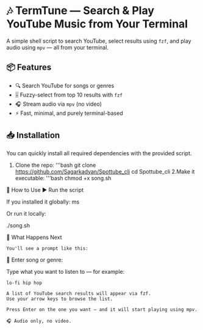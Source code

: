 # 🎶 TermTune — Search & Play YouTube Music from Your Terminal

A simple shell script to search YouTube, select results using `fzf`, and play audio using `mpv` — all from your terminal.

## 📦 Features

- 🔍 Search YouTube for songs or genres
- 🎚️ Fuzzy-select from top 10 results with `fzf`
- 🎧 Stream audio via `mpv` (no video)
- ⚡ Fast, minimal, and purely terminal-based

## 📥 Installation

You can quickly install all required dependencies with the provided script.

1. Clone the repo:
   '''bash
  git clone https://github.com/Sagarkadyan/Spottube_cli
  cd Spottube_cli
2.Make it executable:
  '''bash
  chmod +x song.sh

🚀 How to Use
▶️ Run the script

If you installed it globally:
ms

Or run it locally:

./song.sh

🎵 What Happens Next

    You'll see a prompt like this:

🎵 Enter song or genre:

Type what you want to listen to — for example:

    lo-fi hip hop

    A list of YouTube search results will appear via fzf.
    Use your arrow keys to browse the list.

    Press Enter on the one you want — and it will start playing using mpv.

    🎧 Audio only, no video.

